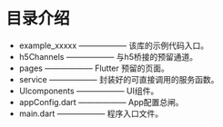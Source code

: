 # 目录介绍

- example_xxxxx —————— 该库的示例代码入口。
- h5Channels —————— 与h5桥接的预留通道。
- pages —————— Flutter 预留的页面。
- service —————— 封装好的可直接调用的服务函数。
- UIcomponents —————— UI组件。
- appConfig.dart —————— App配置总闸。
- main.dart —————— 程序入口文件。
